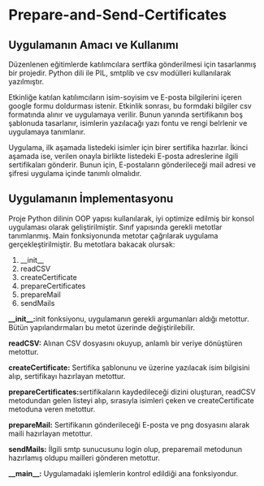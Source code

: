 # Prepare-and-Send-Certificates
<h2>Uygulamanın Amacı ve Kullanımı</h2>
<p>Düzenlenen eğitimlerde katılımcılara sertfika gönderilmesi için tasarlanmış bir projedir. Python dili ile PIL, smtplib ve csv modülleri kullanılarak yazılmıştır.</p>

<p>Etkinliğe katılan katılımcıların isim-soyisim ve E-posta bilgilerini içeren google formu doldurması istenir. Etkinlik sonrası, bu formdaki bilgiler csv formatında alınır ve uygulamaya verilir. Bunun yanında sertifikanın boş şablonuda tasarlanır, isimlerin yazılacağı yazı fontu ve rengi belrlenir ve uygulamaya tanımlanır. </p>

<p>Uygulama, ilk aşamada listedeki isimler için birer sertifika hazırlar. İkinci aşamada ise, verilen onayla birlikte listedeki E-posta adreslerine ilgili sertifikaları gönderir. Bunun için, E-postaların gönderileceği mail adresi ve şifresi uygulama içinde tanımlı olmalıdır.</p>

<h2>Uygulamanın İmplementasyonu</h2>
<p>Proje Python dilinin OOP yapısı kullanılarak, iyi optimize edilmiş bir konsol uygulaması olarak geliştirilmiştir. Sınıf yapısında gerekli metotlar tanımlanmış. Main fonksiyonunda metotar çağrılarak uygulama gerçekleştirilmiştir. Bu metotlara bakacak olursak:</p>

<ol type="2">
  <li>__init__</li>
  <li>readCSV</li>
  <li>createCertificate</li>
  <li>prepareCertificates</li>
  <li>prepareMail</li>
  <li>sendMails</li>
</ol>

<p><b>__init__:</b>init fonksiyonu, uygulamanın gerekli argumanları aldığı metottur. Bütün yapılandırmaları bu metot üzerinde değiştirilebilir. </p>
<p><b>readCSV:</b> Alınan CSV dosyasını okuyup, anlamlı bir veriye dönüştüren metottur.</p>
<p><b>createCertificate:</b> Sertifika şablonunu ve üzerine yazılacak isim bilgisini alıp, sertifikayı hazırlayan metottur.</p>
<p><b>prepareCertificates:</b>sertifikaların kaydedileceği dizini oluşturan, readCSV metodundan gelen listeyi alıp, sırasıyla isimleri çeken ve createCertificate metoduna veren metottur.</p>
<p><b>prepareMail:</b> Sertifikanın gönderileceği E-posta ve png dosyasını alarak maili hazırlayan metottur.</p>
<p><b>sendMails:</b> İlgili smtp sunucusunu login olup, preparemail metodunun hazırlamış oldupu mailleri gönderen metottur.</p>

<p><b>__main__:</b> Uygulamadaki işlemlerin kontrol edildiği ana fonksiyondur.</p>








